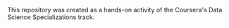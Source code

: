 This repository was created as a hands-on activity of the Coursera's Data Science Specializations track. 
